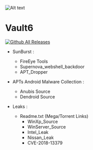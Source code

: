 ![Alt text](https://raw.githubusercontent.com/adnane-X-tebbaa/imgs/master/Vault2.gif)

# Vault6 
[![Github All Releases](https://img.shields.io/twitter/follow/TebbaaX)]()
* SunBurst : 
  - FireEye Tools
  - Supernova_webshell_backdoor
  - APT_Dropper
* APTs Android Malware Collection : 
  - Anubis Source
  - Dendroid Source

* Leaks : 
   - Readme.txt (Mega/Torrent Links) 
       - WinXp_Source
       - WinServer_Source
       - Intel_Leak
       - Nissan_Leak
       - CVE-2018-13379
